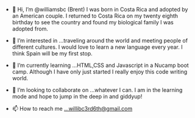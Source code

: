 - 👋 Hi, I’m @williamsbc (Brent) I was born in Costa Rica and adopted by an American couple. I returned to Costa Rica on my twenty eighth birthday to see the country and found my biological family I was adopted from. 
- 👀 I’m interested in ...traveling around the world and meeting people of different cultures. I would love to learn a new language every year. I think Spain will be my first stop.

- 🌱 I’m currently learning ...HTML,CSS and Javascript in a Nucamp boot camp. Although I have only just started I really enjoy this code writing world.
- 💞️ I’m looking to collaborate on ...whatever I can. I am in the learning mode and hope to jump in the deep in and giddyup!
- 📫 How to reach me ...willibc3rd6th@gmail.com

<!---
williamsbc/williamsbc is a ✨ special ✨ repository because its `README.md` (this file) appears on your GitHub profile.
You can click the Preview link to take a look at your changes.
--->
